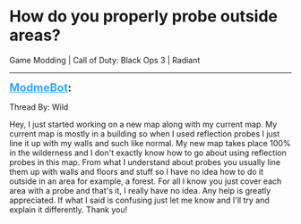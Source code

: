 # How do you properly probe outside areas?
Game Modding | Call of Duty: Black Ops 3 | Radiant

---
<strong style="font-size: 1.4em;"><span style="text-decoration: underline;text-decoration-color: #34a7f9;"><span style="color:#34a7f9;">ModmeBot</span></span>:</strong>

<p>Thread By: Wild<br /><p style="text-align:left;">Hey, I just started working on a new map along with my current map. My current map is mostly in a building so when I used reflection probes I just line it up with my walls and such like normal. My new map takes place 100% in the wilderness and I don&#39;t exactly know how to go about using reflection probes in this map. From what I understand about probes you usually line them up with walls and floors and stuff so I have no idea how to do it outside in an area for example, a forest. For all I know you just cover each area with a probe and that&#39;s it, I really have no idea. Any help is greatly appreciated. If what I said is confusing just let me know and I&#39;ll try and explain it differently. Thank you!</p></p>
